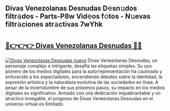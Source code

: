 ## Divas Venezolanas Desnudas D𝚎sn𝚞dos filtr𝚊dos - Parts-P8w Vid𝚎os f𝚘tos - N𝚞evas filtr𝚊ciones atr𝚊ctivas 7wYhk

# <h2><a href="http://mb5cmm.tromn.icu/?c=Divas+Venezolanas+Desnudas">🔗👉👉👉 Divas Venezolanas Desnudas 🔗🔗</a></h2>

[![Divas Venezolanas Desnudas nuevo](https://i.imgur.com/pEAQMta.gif)](http://mb5cmm.tromn.icu/?c=Divas+Venezolanas+Desnudas)
Divas Venezolanas Desnudas, un personaje complejo e intrigante, desafía las etiquetas simples. Su uso pionero de los medios digitales para la autorrepresentación ha cautivado y enfurecido a los espectadores, encendiendo debates sobre la identidad, la expresión artística y la naturaleza evolutiva de las sociedades en línea. A pesar de la incertidumbre de sus próximos pasos, su impacto en los medios digitales es significativo. Armado con una dedicación inquebrantable y un atractivo innegable, el progreso de Divas Venezolanas Desnudas en el universo virtual es ilimitado.
